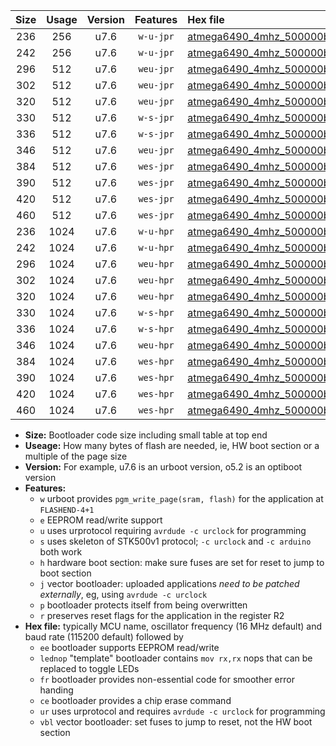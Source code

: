 |Size|Usage|Version|Features|Hex file|
|:-:|:-:|:-:|:-:|:--|
|236|256|u7.6|`w-u-jpr`|[atmega6490_4mhz_500000bps_ur_vbl.hex](https://raw.githubusercontent.com/stefanrueger/urboot/main/atmega6490_4mhz_500000bps_ur_vbl.hex)|
|242|256|u7.6|`w-u-jpr`|[atmega6490_4mhz_500000bps_lednop_ur_vbl.hex](https://raw.githubusercontent.com/stefanrueger/urboot/main/atmega6490_4mhz_500000bps_lednop_ur_vbl.hex)|
|296|512|u7.6|`weu-jpr`|[atmega6490_4mhz_500000bps_ee_ur_vbl.hex](https://raw.githubusercontent.com/stefanrueger/urboot/main/atmega6490_4mhz_500000bps_ee_ur_vbl.hex)|
|302|512|u7.6|`weu-jpr`|[atmega6490_4mhz_500000bps_ee_lednop_ur_vbl.hex](https://raw.githubusercontent.com/stefanrueger/urboot/main/atmega6490_4mhz_500000bps_ee_lednop_ur_vbl.hex)|
|320|512|u7.6|`weu-jpr`|[atmega6490_4mhz_500000bps_ee_lednop_fr_ur_vbl.hex](https://raw.githubusercontent.com/stefanrueger/urboot/main/atmega6490_4mhz_500000bps_ee_lednop_fr_ur_vbl.hex)|
|330|512|u7.6|`w-s-jpr`|[atmega6490_4mhz_500000bps_vbl.hex](https://raw.githubusercontent.com/stefanrueger/urboot/main/atmega6490_4mhz_500000bps_vbl.hex)|
|336|512|u7.6|`w-s-jpr`|[atmega6490_4mhz_500000bps_lednop_vbl.hex](https://raw.githubusercontent.com/stefanrueger/urboot/main/atmega6490_4mhz_500000bps_lednop_vbl.hex)|
|346|512|u7.6|`weu-jpr`|[atmega6490_4mhz_500000bps_ee_lednop_fr_ce_ur_vbl.hex](https://raw.githubusercontent.com/stefanrueger/urboot/main/atmega6490_4mhz_500000bps_ee_lednop_fr_ce_ur_vbl.hex)|
|384|512|u7.6|`wes-jpr`|[atmega6490_4mhz_500000bps_ee_vbl.hex](https://raw.githubusercontent.com/stefanrueger/urboot/main/atmega6490_4mhz_500000bps_ee_vbl.hex)|
|390|512|u7.6|`wes-jpr`|[atmega6490_4mhz_500000bps_ee_lednop_vbl.hex](https://raw.githubusercontent.com/stefanrueger/urboot/main/atmega6490_4mhz_500000bps_ee_lednop_vbl.hex)|
|420|512|u7.6|`wes-jpr`|[atmega6490_4mhz_500000bps_ee_lednop_fr_vbl.hex](https://raw.githubusercontent.com/stefanrueger/urboot/main/atmega6490_4mhz_500000bps_ee_lednop_fr_vbl.hex)|
|460|512|u7.6|`wes-jpr`|[atmega6490_4mhz_500000bps_ee_lednop_fr_ce_vbl.hex](https://raw.githubusercontent.com/stefanrueger/urboot/main/atmega6490_4mhz_500000bps_ee_lednop_fr_ce_vbl.hex)|
|236|1024|u7.6|`w-u-hpr`|[atmega6490_4mhz_500000bps_ur.hex](https://raw.githubusercontent.com/stefanrueger/urboot/main/atmega6490_4mhz_500000bps_ur.hex)|
|242|1024|u7.6|`w-u-hpr`|[atmega6490_4mhz_500000bps_lednop_ur.hex](https://raw.githubusercontent.com/stefanrueger/urboot/main/atmega6490_4mhz_500000bps_lednop_ur.hex)|
|296|1024|u7.6|`weu-hpr`|[atmega6490_4mhz_500000bps_ee_ur.hex](https://raw.githubusercontent.com/stefanrueger/urboot/main/atmega6490_4mhz_500000bps_ee_ur.hex)|
|302|1024|u7.6|`weu-hpr`|[atmega6490_4mhz_500000bps_ee_lednop_ur.hex](https://raw.githubusercontent.com/stefanrueger/urboot/main/atmega6490_4mhz_500000bps_ee_lednop_ur.hex)|
|320|1024|u7.6|`weu-hpr`|[atmega6490_4mhz_500000bps_ee_lednop_fr_ur.hex](https://raw.githubusercontent.com/stefanrueger/urboot/main/atmega6490_4mhz_500000bps_ee_lednop_fr_ur.hex)|
|330|1024|u7.6|`w-s-hpr`|[atmega6490_4mhz_500000bps.hex](https://raw.githubusercontent.com/stefanrueger/urboot/main/atmega6490_4mhz_500000bps.hex)|
|336|1024|u7.6|`w-s-hpr`|[atmega6490_4mhz_500000bps_lednop.hex](https://raw.githubusercontent.com/stefanrueger/urboot/main/atmega6490_4mhz_500000bps_lednop.hex)|
|346|1024|u7.6|`weu-hpr`|[atmega6490_4mhz_500000bps_ee_lednop_fr_ce_ur.hex](https://raw.githubusercontent.com/stefanrueger/urboot/main/atmega6490_4mhz_500000bps_ee_lednop_fr_ce_ur.hex)|
|384|1024|u7.6|`wes-hpr`|[atmega6490_4mhz_500000bps_ee.hex](https://raw.githubusercontent.com/stefanrueger/urboot/main/atmega6490_4mhz_500000bps_ee.hex)|
|390|1024|u7.6|`wes-hpr`|[atmega6490_4mhz_500000bps_ee_lednop.hex](https://raw.githubusercontent.com/stefanrueger/urboot/main/atmega6490_4mhz_500000bps_ee_lednop.hex)|
|420|1024|u7.6|`wes-hpr`|[atmega6490_4mhz_500000bps_ee_lednop_fr.hex](https://raw.githubusercontent.com/stefanrueger/urboot/main/atmega6490_4mhz_500000bps_ee_lednop_fr.hex)|
|460|1024|u7.6|`wes-hpr`|[atmega6490_4mhz_500000bps_ee_lednop_fr_ce.hex](https://raw.githubusercontent.com/stefanrueger/urboot/main/atmega6490_4mhz_500000bps_ee_lednop_fr_ce.hex)|

- **Size:** Bootloader code size including small table at top end
- **Useage:** How many bytes of flash are needed, ie, HW boot section or a multiple of the page size
- **Version:** For example, u7.6 is an urboot version, o5.2 is an optiboot version
- **Features:**
  + `w` urboot provides `pgm_write_page(sram, flash)` for the application at `FLASHEND-4+1`
  + `e` EEPROM read/write support
  + `u` uses urprotocol requiring `avrdude -c urclock` for programming
  + `s` uses skeleton of STK500v1 protocol; `-c urclock` and `-c arduino` both work
  + `h` hardware boot section: make sure fuses are set for reset to jump to boot section
  + `j` vector bootloader: uploaded applications *need to be patched externally*, eg, using `avrdude -c urclock`
  + `p` bootloader protects itself from being overwritten
  + `r` preserves reset flags for the application in the register R2
- **Hex file:** typically MCU name, oscillator frequency (16 MHz default) and baud rate (115200 default) followed by
  + `ee` bootloader supports EEPROM read/write
  + `lednop` "template" bootloader contains `mov rx,rx` nops that can be replaced to toggle LEDs
  + `fr` bootloader provides non-essential code for smoother error handing
  + `ce` bootloader provides a chip erase command
  + `ur` uses urprotocol and requires `avrdude -c urclock` for programming
  + `vbl` vector bootloader: set fuses to jump to reset, not the HW boot section
